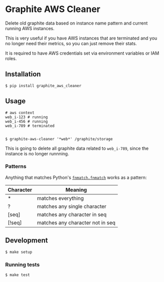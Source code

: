 # Graphite AWS Cleaner

Delete old graphite data based on instance name pattern and current running AWS instances.

This is very useful if you have AWS instances that are terminated and you no
longer need their metrics, so you can just remove their stats.

It is required to have AWS credentials set via environment variables or IAM roles.


## Installation

    $ pip install graphite_aws_cleaner


## Usage

    # aws context
    web_i-123 # running
    web_i-456 # running
    web_i-789 # terminated


    $ graphite-aws-cleaner '*web*' /graphite/storage

This is going to delete all graphite data related to `web_i-789`,
since the instance is no longer runnning.


### Patterns

Anything that matches Python's [`fnmatch.fnmatch`](http://docs.python.org/2/library/fnmatch.html) works as a pattern:

| Character |  Meaning                          |
| --------- | --------------------------------- |
| *         |  matches everything               |
| ?         |  matches any single character     |
| [seq]     |  matches any character in seq     |
| [!seq]    |  matches any character not in seq |


## Development

    $ make setup


### Running tests

    $ make test